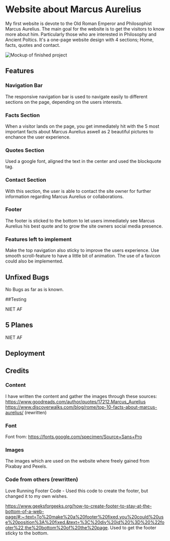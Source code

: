 # Website about Marcus Aurelius

My first website is devote to the Old Roman Emperor and Philosophist Marcus Aurelius. The main goal for the website is to get the visitors to know more about him. Particularly those who are interested in Philosophy and Ancient Poltics. It's a one-page website design with 4 sections; Home, facts, quotes and contact.

![Mockup of finished project](/marcus-aurelius-history/blob/main/assets/css/images/mockup-project.png)

## Features

### Navigation Bar

The responsive navigation bar is used to navigate easily to different sections on the page, depending on the users interests.

### Facts Section

When a visitor lands on the page, you get immediately hit with the 5 most important facts about Marcus Aurelius aswell as 2 beautiful pictures to enchance the user experience.

### Quotes Section

Used a google font, aligned the text in the center and used the blockquote tag.

### Contact Section

With this section, the user is able to contact the site owner for further information regarding Marcus Aurelius or collaborations.

### Footer 

The footer is sticked to the bottom to let users immediately see Marcus Aurelius his best quote and to grow the site owners social media presence.

### Features left to implement

Make the top navigation also sticky to improve the users experience.
Use smooth scroll-feature to have a little bit of animation.
The use of a favicon could also be implemented.

## Unfixed Bugs

No Bugs as far as is known.

##Testing

NIET AF

## 5 Planes
NIET AF

## Deployment

## Credits
### Content
I have written the content and gather the images through these sources:
https://www.goodreads.com/author/quotes/17212.Marcus_Aurelius
https://www.discoverwalks.com/blog/rome/top-10-facts-about-marcus-aurelius/ (rewritten)
### Font
Font from: https://fonts.google.com/specimen/Source+Sans+Pro

### Images

The images which are used on the website where freely gained from Pixabay and Pexels.

### Code from others (rewritten)
Love Running Footer Code - Used this code to create the footer, but changed it to my own wishes.

 https://www.geeksforgeeks.org/how-to-create-footer-to-stay-at-the-bottom-of-a-web-page/#:~:text=To%20make%20a%20footer%20fixed,you%20could%20use%20position%3A%20fixed.&text=%3C%20div%20id%20%3D%20%22footer%22,the%20bottom%20of%20the%20page. 
Used to get the footer sticky to the bottom.









